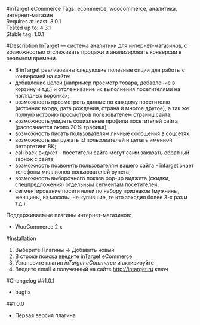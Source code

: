 #inTarget eCommerce
Tags: ecommerce, woocommerce, аналитика, интернет-магазин  
Requires at least: 3.0.1  
Tested up to: 4.3.1  
Stable tag: 1.0.1  

#Description
InTarget — система аналитики для интернет-магазинов, с возможностью отслеживать продажи и анализировать конверсии в реальном времени.

* В inTarget реализованы следующие полезные опции для работы с конверсией на сайте:
* добавление целей (например просмотр товара, добавление в корзину и т.д.) и отслеживание их выполнения посетителями на наглядных воронках;
* возможность просмотреть данные по каждому посетителю (источник входа, дата рождения, страна и многое другое), а так же полную историю просмотров пользователем страниц сайта;
* возможность увидеть социальные профили посетителей сайта (распознается около 20% трафика);
* возможность писать пользователям личные сообщения в соцсетях;
* возможность выгружать id пользователей и делать именной ретаргетинг ВК;
* call back виджет - посетители сайта могут сами заказать обратный звонок с сайта;
* возможность позвонить пользователям вашего сайта - intarget знает телефоны миллионов пользователей рунета; 
* возможность выборочного показа pop-up виджета (скидки, спецпредложения) отдельным сегментам посетителей;
* сегментирование посетителей по набору признаков (мужчины, женщины, из москвы, не купившие, те кто заходил более 3-х раз и т.д.).

Поддерживаемые плагины интернет-магазинов:

* WooCommerce 2.x

#Installation
1. Выберите Плагины -> Добавить новый
2. В строке поиска введите inTarget eCommerce
3. Установите плагин *inTarget eCommerce* и активируйте
4. Введите email и полученный на сайте http://intarget.ru ключ

#Changelog
##1.0.1
* bugfix

##1.0.0
* Первая версия плагина
